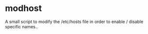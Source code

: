 # modhost

A small script to modify the /etc/hosts file in order to enable / disable specific names..
